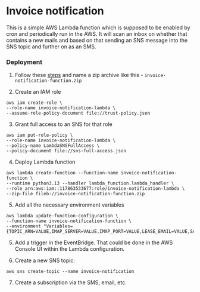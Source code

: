 # Invoice notification

This is a simple AWS Lambda function which is supposed to be enabled by cron and periodically run in the AWS.
It will scan an inbox on whether that contains a new mails and based on that sending an SNS message into the SNS
topic and further on as an SMS.

### Deployment

1. Follow
   these [steps](https://docs.aws.amazon.com/lambda/latest/dg/python-package.html#python-package-create-dependencies)
   and name a zip archive like this - `invoice-notification-function.zip`

2. Create an IAM role

```shell
aws iam create-role \
--role-name invoice-notification-lambda \
--assume-role-policy-document file://trust-policy.json
```

3. Grant full access to an SNS for that role

```shell
aws iam put-role-policy \
--role-name invoice-notification-lambda \
--policy-name LambdaSNSFullAccess \
--policy-document file://sns-full-access.json
```

4. Deploy Lambda function

```shell
aws lambda create-function --function-name invoice-notification-function \
--runtime python3.13 --handler lambda_function.lambda_handler \
--role arn:aws:iam::117863533677:role/invoice-notification-lambda \
--zip-file fileb://invoice-notification-function.zip
```

5. Add all the necessary environment variables

```shell
aws lambda update-function-configuration \
--function-name invoice-notification-function \
--environment "Variables={TOPIC_ARN=VALUE,IMAP_SERVER=VALUE,IMAP_PORT=VALUE,LEASE_EMAIL=VALUE,SALARY_EMAIL=VALUE,USERNAME=VALUE,PASSWORD=VALUE}"
```

5. Add a trigger in the EventBridge. That could be done in the AWS Console UI within the Lambda configuration.

6. Create a new SNS topic:

```shell
aws sns create-topic --name invoice-notification
```

7. Create a subscription via the SMS, email, etc.